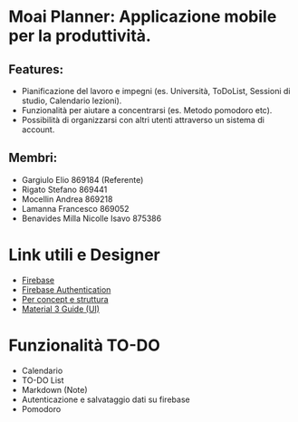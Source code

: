 # Moai Planner: Applicazione mobile per la produttività.

## Features:

- Pianificazione del lavoro e impegni (es. Università, ToDoList, Sessioni di studio, Calendario lezioni).
- Funzionalità per aiutare a concentrarsi (es. Metodo pomodoro etc).
- Possibilità di organizzarsi con altri utenti attraverso un sistema di account.

## Membri:

- Gargiulo Elio 869184 (Referente)
- Rigato Stefano 869441
- Mocellin Andrea 869218
- Lamanna Francesco 869052
- Benavides Milla Nicolle Isavo 875386  

# Link utili e Designer
- [Firebase](https://firebase.google.com/docs/reference/kotlin/packages?authuser=1)
- [Firebase Authentication](https://firebase.google.com/docs/auth/android/start?authuser=1#kotlin+ktx_2)
- [Per concept e struttura](https://app.uizard.io/p/72cf0c99)
- [Material 3 Guide (UI)](https://m3.material.io/components)

# Funzionalità TO-DO
- Calendario
- TO-DO List
- Markdown (Note)
- Autenticazione e salvataggio dati su firebase
- Pomodoro


